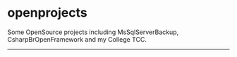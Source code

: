 # openprojects
Some OpenSource projects including MsSqlServerBackup, CsharpBrOpenFramework and my College TCC.

------------------------------------------------------------------------------------------------------------